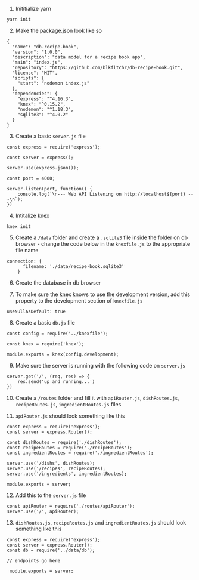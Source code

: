 1. Inititialize yarn

`
yarn init
`

2. Make the package.json look like so

```
{
  "name": "db-recipe-book",
  "version": "1.0.0",
  "description": "data model for a recipe book app",
  "main": "index.js",
  "repository": "https://github.com/blkfltchr/db-recipe-book.git",
  "license": "MIT",
  "scripts": {
    "start": "nodemon index.js"
  },
  "dependencies": {
    "express": "^4.16.3",
    "knex": "^0.15.2",
    "nodemon": "^1.18.3",
    "sqlite3": "^4.0.2"
  }
}
```

3. Create a basic `server.js` file

```
const express = require('express');

const server = express();

server.use(express.json());

const port = 4000;

server.listen(port, function() {
    console.log(`\n--- Web API Listening on http://localhost${port} ---\n`);
})
```

4. Intitalize knex

`
knex init
`

5. Create a `/data` folder and create a `.sqlite3` file inside the folder on db browser - change the code below in the `knexfile.js` to the appropriate file name

```
connection: {
      filename: './data/recipe-book.sqlite3'
    }
``` 

6. Create the database in db browser

7. To make sure the knex knows to use the development version, add this property to the development section of `knexfile.js`

```
useNullAsDefault: true
```

8. Create a basic `db.js` file

```
const config = require('../knexfile');

const knex = require('knex');

module.exports = knex(config.development);
```

9. Make sure the server is running with the following code on `server.js`

```
server.get('/', (req, res) => {
    res.send('up and running...')
})
```

10. Create a `/routes` folder and fill it with `apiRouter.js`, `dishRoutes.js`, `recipeRoutes.js`, `ingredientRoutes.js` files

11. `apiRouter.js` should look something like this

```
const express = require('express');
const server = express.Router();

const dishRoutes = require('./dishRoutes');
const recipeRoutes = require('./recipeRoutes');
const ingredientRoutes = require('./ingredientRoutes');

server.use('/dishs', dishRoutes);
server.use('/recipes', recipeRoutes);
server.use('/ingredients', ingredientRoutes);

module.exports = server;
```

12. Add this to the `server.js` file

```
const apiRouter = require('./routes/apiRouter');
server.use('/', apiRouter);
```

13. `dishRoutes.js`, `recipeRoutes.js` and `ingredientRoutes.js` should look something like this

```
const express = require('express');
const server = express.Router();
const db = require('../data/db');

// endpoints go here

 module.exports = server;